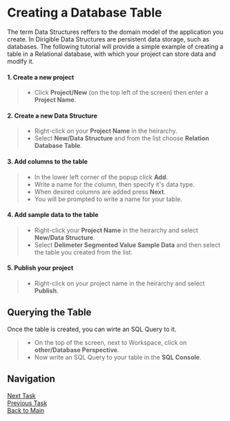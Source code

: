 # Creating a Database Table

The term Data Structures reffers to the domain model of the application you create. In Dirigible Data Structures are persistent data storage, such as databases. The following tutorial will provide a simple example of creating a table in a Relational database, with which your project can store data and modify it.


#### 1. Create a new project

> * Click **Project/New** (on the top left of the screen) then enter a **Project Name**.

#### 2. Create a new Data Structure

> * Right-click on your **Project Name** in the heirarchy.
> * Select **New/Data Structure** and from the list choose **Relation Database Table**.

#### 3. Add columns to the table

> * In the lower left corner of the popup click **Add**.
> * Write a name for the column, then specify it's data type. 
> * When desired columns are added press **Next**.
> * You will be prompted to write a name for your table.

#### 4. Add sample data to the table

> * Right-click your **Project Name** in the heirarchy and select **New/Data Structure**.
> * Select **Delimeter Segmented Value Sample Data** and then select the table you created from the list.

#### 5. Publish your project

> * Right-click on your project name in the heirarchy and select **Publish**.


## Querying the Table

Once the table is created, you can wirte an SQL Query to it.
> * On the top of the screen, next to Workspace, click on **other/Database Perspective**.
> * Now write an SQL Query to your table in the **SQL Console**.

## Navigation
[Next Task](https://github.com/dirigiblelabs/curriculum/blob/master/IvoYakov/DirigibleDoc/Guides/CreateEntityService.md)</br>
[Previous Task](https://github.com/dirigiblelabs/curriculum/blob/master/IvoYakov/DirigibleDoc/Guides/CreateProject.md)</br>
[Back to Main](https://github.com/dirigiblelabs/curriculum/blob/master/IvoYakov/DirigibleDoc/README.md)
